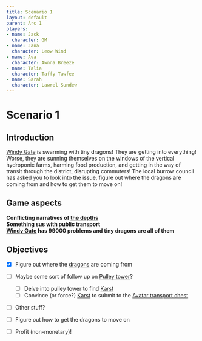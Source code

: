 ```yaml
---
title: Scenario 1
layout: default
parent: Arc 1
players:
- name: Jack
  character: GM
- name: Jana
  character: Leow Wind
- name: Ava
  character: Awnna Breeze
- name: Talia
  character: Taffy Tawfee
- name: Sarah
  character: Lawrel Sundew
---
```


# Scenario 1

## Introduction
[Windy Gate](/FATE_in_the_BAWG/locations/Windy_Gate.html) is swarming with tiny dragons! They are getting into everything! Worse, they are sunning themselves on the windows of the vertical hydroponic farms, harming food production, and getting in the way of transit through the district, disrupting commuters! The local burrow council has asked you to look into the issue, figure out where the dragons are coming from and how to get them to move on!

## Game aspects
**Conflicting narratives of [the depths](/FATE_in_the_BAWG/locations/The_Depths.html)** \
**Something sus with public transport** \
**[Windy Gate](/FATE_in_the_BAWG/locations/Windy_Gate.html) has 99000 problems and tiny dragons are all of them** 

## Objectives
- [X] Figure out where the [dragons](/FATE_in_the_BAWG/creatures/Dragons.html) are coming from
- [ ] Maybe some sort of follow up on [Pulley tower](/FATE_in_the_BAWG/locations/Pulley_tower.html)?
  - [ ] Delve into pulley tower to find [Karst](/FATE_in_the_BAWG/NPCs/Karst.html)
  - [ ] Convince (or force?) [Karst](/FATE_in_the_BAWG/NPCs/Karst.html) to submit to the [Avatar transport chest](/FATE_in_the_BAWG/items/Avatar_transport_chest.html)
- [ ] Other stuff?
- [ ] Figure out how to get the dragons to move on
- [ ] Profit (non-monetary)!


